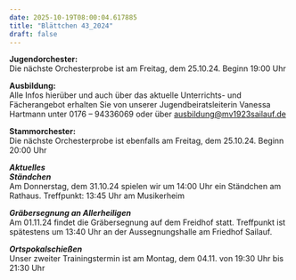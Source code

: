 ```yaml
---
date: 2025-10-19T08:00:04.617885
title: "Blättchen 43_2024"
draft: false
---
```


 

**Jugendorchester:**  
Die nächste Orchesterprobe ist am Freitag, dem 25.10.24. Beginn 19:00 Uhr 

**Ausbildung:**  
Alle Infos hierüber und auch über das aktuelle Unterrichts- und Fächerangebot erhalten Sie von unserer Jugendbeiratsleiterin Vanessa Hartmann unter 0176 – 94336069 oder  über  ausbildung@mv1923sailauf.de

**Stammorchester:**  
Die nächste Orchesterprobe ist ebenfalls am Freitag, dem 25.10.24. Beginn 20:00 Uhr 

***Aktuelles***  
***Ständchen***  
Am Donnerstag, dem 31.10.24 spielen wir um 14:00 Uhr ein Ständchen am Rathaus. 
Treffpunkt: 13:45 Uhr am Musikerheim

***Gräbersegnung an Allerheiligen***  
Am 01.11.24 findet die Gräbersegnung auf dem Freidhof statt. Treffpunkt ist spätestens um 13:40 Uhr an der Aussegnungshalle am Friedhof Sailauf.

***Ortspokalschießen***  
Unser zweiter Trainingstermin ist am Montag, dem 04.11. von 19:30 Uhr bis 21:30 Uhr
